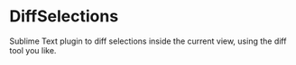 DiffSelections
==============

Sublime Text plugin to diff selections inside the current view, using the diff tool you like.
